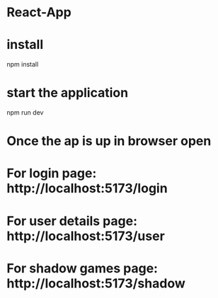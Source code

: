 # React-App

# install 
npm install

# start the application
npm run dev

# Once the ap is up in browser open
# For login page: http://localhost:5173/login
# For user details page: http://localhost:5173/user
# For shadow games page: http://localhost:5173/shadow
